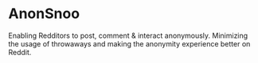 # AnonSnoo
Enabling Redditors to post, comment &amp; interact anonymously. Minimizing the usage of throwaways and making the anonymity experience better on Reddit.
